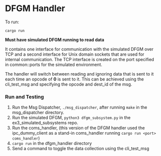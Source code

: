 # DFGM Handler

To run: 

```@bash
cargo run
```

**Must have simulated DFGM running to read data**

It contains one interface for communication with the simulated DFGM over TCP and a second interface for Unix domain sockets that are used for internal communication. The TCP interface is created on the port specified in common::ports for the simulated environment. 

The handler will switch between reading and ignoring data that is sent to it each time an opcode of **0** is sent to it. This can be achieved using the cli_test_msg and specifying the opcode and dest_id of the msg.

### Run and Testing

1. Run the Msg Dispatcher, ```./msg_dispatcher```, after running ```make``` in the msg_dispatcher directory.
2. Run the simulated DFGM, ```python3 dfgm_subsystem.py``` in the ex3_simulated_subsystems repo.
3. Run the coms_handler, (this version of the DFGM handler used the ipc_dummy_client as a stand-in coms_handler running ```cargo run <port> coms_handler```)
4. ```cargo run``` in the dfgm_handler directory
5. Send a command to toggle the data collection using the cli_test_msg 